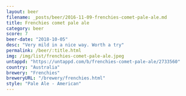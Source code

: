 ```yaml
---
layout: beer
filename: _posts/beer/2016-11-09-frenchies-comet-pale-ale.md
title: Frenchies comet pale ale
category: beer
score: 7
beer-date: "2018-10-05"
desc: "Very mild in a nice way. Worth a try"
permalink: /beer/:title.html
img: /img/list/frenchies-comet-pale-ale.jpeg
untappd: "https://untappd.com/b/frenchies-comet-pale-ale/2733560"
country: "Australia"
brewery: "Frenchies"
breweryURL: "/brewery/frenchies.html"
style: "Pale Ale - American"
---
```

